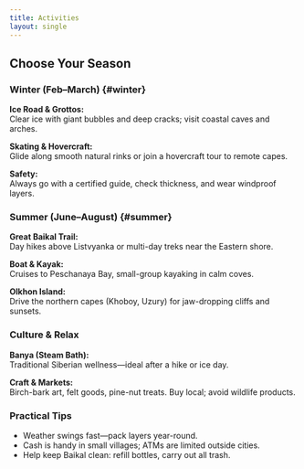 ```yaml
---
title: Activities
layout: single
---
```


## Choose Your Season

### Winter (Feb–March) {#winter}
**Ice Road & Grottos:**  
Clear ice with giant bubbles and deep cracks; visit coastal caves and arches.

**Skating & Hovercraft:**  
Glide along smooth natural rinks or join a hovercraft tour to remote capes.

**Safety:**  
Always go with a certified guide, check thickness, and wear windproof layers.

### Summer (June–August) {#summer}
**Great Baikal Trail:**  
Day hikes above Listvyanka or multi-day treks near the Eastern shore.

**Boat & Kayak:**  
Cruises to Peschanaya Bay, small-group kayaking in calm coves.

**Olkhon Island:**  
Drive the northern capes (Khoboy, Uzury) for jaw-dropping cliffs and sunsets.

### Culture & Relax
**Banya (Steam Bath):**  
Traditional Siberian wellness—ideal after a hike or ice day.

**Craft & Markets:**  
Birch-bark art, felt goods, pine-nut treats. Buy local; avoid wildlife products.

### Practical Tips
- Weather swings fast—pack layers year-round.  
- Cash is handy in small villages; ATMs are limited outside cities.  
- Help keep Baikal clean: refill bottles, carry out all trash.